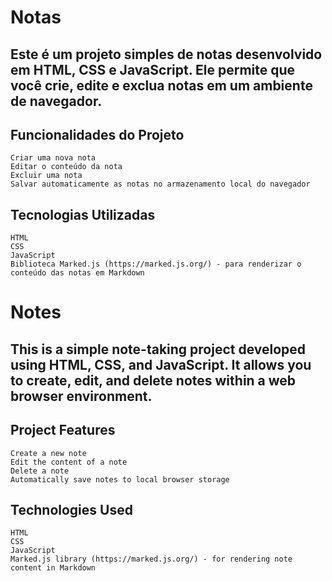 <h1> Notas </h1>

<h2> Este é um projeto simples de notas desenvolvido em HTML, CSS e JavaScript. Ele permite que você crie, edite e exclua notas em um ambiente de navegador. </h2>

  <h2>Funcionalidades do Projeto </h2>

    Criar uma nova nota
    Editar o conteúdo da nota
    Excluir uma nota
    Salvar automaticamente as notas no armazenamento local do navegador

<h2> Tecnologias Utilizadas </h2>

    HTML
    CSS
    JavaScript
    Biblioteca Marked.js (https://marked.js.org/) - para renderizar o conteúdo das notas em Markdown
    
    
    
<h1> Notes </h1>

<h2>This is a simple note-taking project developed using HTML, CSS, and JavaScript. It allows you to create, edit, and delete notes within a web browser environment. </h2>

<h2>Project Features</h2>

    Create a new note
    Edit the content of a note
    Delete a note
    Automatically save notes to local browser storage

<h2>Technologies Used</h2>

    HTML
    CSS
    JavaScript
    Marked.js library (https://marked.js.org/) - for rendering note content in Markdown
    
